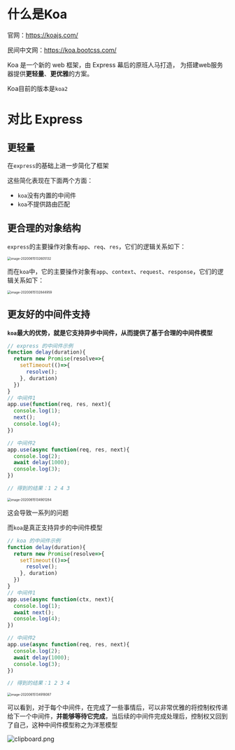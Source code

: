 # 什么是Koa

官网：https://koajs.com/

民间中文网：https://koa.bootcss.com/

Koa 是一个新的 web 框架，由 Express 幕后的原班人马打造， 为搭建web服务器提供**更轻量**、**更优雅**的方案。

Koa目前的版本是`koa2`

# 对比 Express



## 更轻量

在`express`的基础上进一步简化了框架

这些简化表现在下面两个方面：

- `koa`没有内置的中间件
- `koa`不提供路由匹配



## 更合理的对象结构

`express`的主要操作对象有`app`、`req`、`res`，它们的逻辑关系如下：

<img src="http://mdrs.yuanjin.tech/img/image-20200615132605132.png" alt="image-20200615132605132" style="zoom:50%;" />

而在`koa`中，它的主要操作对象有`app`、`context`、`request`、`response`，它们的逻辑关系如下：

<img src="http://mdrs.yuanjin.tech/img/image-20200615132844959.png" alt="image-20200615132844959" style="zoom:50%;" />

## 更友好的中间件支持

**`koa`最大的优势，就是它支持异步中间件，从而提供了基于合理的中间件模型**

```js
// express 的中间件示例
function delay(duration){
  return new Promise(resolve=>{
    setTimeout(()=>{
      resolve();
    }, duration)
  })
}
// 中间件1
app.use(function(req, res, next){
  console.log(1);
  next();
  console.log(4);
})

// 中间件2
app.use(async function(req, res, next){
  console.log(2);
  await delay(1000);
  console.log(3);
})

// 得到的结果：1 2 4 3
```

<img src="http://mdrs.yuanjin.tech/img/image-20200615134901284.png" alt="image-20200615134901284" style="zoom:50%;" />

这会导致一系列的问题

而`koa`是真正支持异步的中间件模型

```js
// koa 的中间件示例
function delay(duration){
  return new Promise(resolve=>{
    setTimeout(()=>{
      resolve();
    }, duration)
  })
}
// 中间件1
app.use(async function(ctx, next){
  console.log(1);
  await next();
  console.log(4);
})

// 中间件2
app.use(async function(req, res, next){
  console.log(2);
  await delay(1000);
  console.log(3);
})

// 得到的结果：1 2 3 4
```

<img src="http://mdrs.yuanjin.tech/img/image-20200615134918087.png" alt="image-20200615134918087" style="zoom:50%;" />

可以看到，对于每个中间件，在完成了一些事情后，可以非常优雅的将控制权传递给下一个中间件，**并能够等待它完成**，当后续的中间件完成处理后，控制权又回到了自己，这种中间件模型称之为洋葱模型

![clipboard.png](http://mdrs.yuanjin.tech/img/bV6DZG.png)